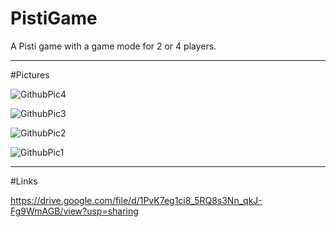 # PistiGame

A Pisti game with a game mode for 2 or 4 players.

---

#Pictures

![GithubPic4](https://github.com/BK-97/PistiGame/assets/59361739/f86a6323-0422-45b5-912d-302dcada8e80)

![GithubPic3](https://github.com/BK-97/PistiGame/assets/59361739/8dfcabf0-fdef-4f17-b1ac-e4ef3710d13d)

![GithubPic2](https://github.com/BK-97/PistiGame/assets/59361739/919a1f2c-e31a-4fca-8eb2-cc74b8f4ec53)

![GithubPic1](https://github.com/BK-97/PistiGame/assets/59361739/d6a0a742-283d-4cd8-97fd-4b2b54cc60f1)


---

#Links

https://drive.google.com/file/d/1PvK7eg1ci8_5RQ8s3Nn_qkJ-Fg9WmAGB/view?usp=sharing

